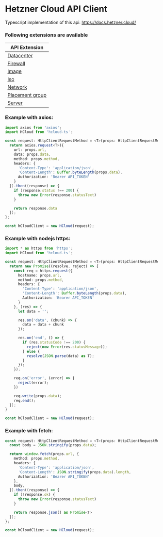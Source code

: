 # Hetzner Cloud API Client

Typescript implementation of this api: https://docs.hetzner.cloud/

### Following extensions are available

| API Extension                                                   |
|-----------------------------------------------------------------|
| [Datacenter](https://docs.hetzner.cloud/#datacenters)           |
| [Firewall](https://docs.hetzner.cloud/#firewalls)               |
| [Image](https://docs.hetzner.cloud/#images)                     |
| [Iso](https://docs.hetzner.cloud/#isos)                         |
| [Network](https://docs.hetzner.cloud/#networks)                 |
| [Placement group](https://docs.hetzner.cloud/#placement-groups) |
| [Server](https://docs.hetzner.cloud/#servers)                   |

### Example with axios:

```typescript
import axios from 'axios';
import HCloud from 'hcloud-ts';

const request: HttpClientRequestMethod = <T>(props: HttpClientRequestMethodProps<T>): Promise<T> => {
  return axios.request<T>({
    url: props.url,
    data: props.data,
    method: props.method,
    headers: {
      'Content-Type': 'application/json',
      'Content-Length': Buffer.byteLength(props.data),
      Authorization: 'Bearer API_TOKEN'
    }
  }).then((response) => {
    if (response.status !== 200) {
      throw new Error(response.statusText)
    }

    return response.data
  });
};

const hCloudClient = new HCloud(request);
```

### Example with nodejs https:

```typescript
import * as https from 'https';
import HCloud from 'hcloud-ts';

const request: HttpClientRequestMethod = <T>(props: HttpClientRequestMethodProps<T>): Promise<T> => {
  return new Promise((resolve, reject) => {
    const req = https.request({
      hostname: props.url,
      method: props.method,
      headers: {
        'Content-Type': 'application/json',
        'Content-Length': Buffer.byteLength(props.data),
        Authorization: 'Bearer API_TOKEN'
      }
    }, (res) => {
      let data = '';

      res.on('data', (chunk) => {
        data = data + chunk
      });

      res.on('end', () => {
        if (res.statusCode !== 200) {
          reject(new Error(res.statusMessage));
        } else {
          resolve(JSON.parse(data) as T);
        }
      });
    });

    req.on('error', (error) => {
      reject(error);
    })

    req.write(props.data);
    req.end();
  });
}

const hCloudClient = new HCloud(request);
```

### Example with fetch:

```typescript
const request: HttpClientRequestMethod = <T>(props: HttpClientRequestMethodProps<T>): Promise<T> => {
  const body = JSON.stringify(props.data);

  return window.fetch(props.url, {
    method: props.method,
    headers: {
      'Content-Type': 'application/json',
      'Content-Length': JSON.stringify(props.data).length,
      Authorization: 'Bearer API_TOKEN'
    },
    body,
  }).then((response) => {
    if (!response.ok) {
      throw new Error(response.statusText)
    }

    return response.json() as Promise<T>
  });
};

const hCloudClient = new HCloud(request);
```
